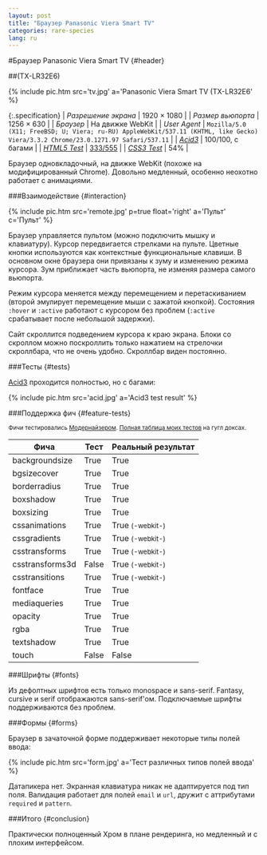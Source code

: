 ```yaml
---
layout: post
title: "Браузер Panasonic Viera Smart TV"
categories: rare-species
lang: ru
---
```


#Браузер Panasonic Viera Smart TV {#header}

##(TX-LR32E6)

{% include pic.htm src='tv.jpg' a='Panasonic Viera Smart TV (TX-LR32E6' %}

{:.specification}
| *Разрешение экрана* | 1920 &times; 1080 |
| *Размер вьюпорта* | 1256 &times; 630 |
| *Браузер* | На движке WebKit |
| *User Agent* | `Mozilla/5.0 (X11; FreeBSD; U; Viera; ru-RU) AppleWebKit/537.11 (KHTML, like Gecko) Viera/3.3.2 Chrome/23.0.1271.97 Safari/537.11` |
| *[Acid3](http://acid3.acidtests.org/)* | 100/100, с багами |
| *[HTML5 Test](http://html5test.com/)* | [333/555](http://html5test.com/s/cdd96d20133ac84a.html) |
| *[CSS3 Test](http://css3test.com/)* | 54% |

Браузер одновкладочный, на движке WebKit (похоже на модифицированный Chrome). Довольно медленный, особенно неохотно работает с анимациями.

###Взаимодействие {#interaction}

{% include pic.htm src='remote.jpg' p=true float='right' a='Пульт' c='Пульт' %}

Браузер управляется пультом (можно подключить мышку и клавиатуру). Курсор передвигается стрелками на пульте. Цветные кнопки используются как контекстные функциональные клавиши. В основном окне браузера они привязаны к зуму и изменению режима курсора. Зум приближает часть вьюпорта, не изменяя размера самого вьюпорта.

Режим курсора меняется между перемещением и перетаскиванием (второй эмулирует перемещение мыши с зажатой кнопкой). Состояния `:hover` и `:active` работают с курсором без проблем (`:active` срабатывает после небольшой задержки).

Сайт скроллится подведением курсора к краю экрана. Блоки со скроллом можно поскроллить только нажатием на стрелочки скроллбара, что не очень удобно. Скроллбар виден постоянно.

###Тесты {#tests}

[Acid3](http://acid3.acidtests.org/) проходится полностью, но с багами:

{% include pic.htm src='acid.jpg' a='Acid3 test result' %}

###Поддержка фич {#feature-tests}

<small>Фичи тестировались [Модернайзером](//modernizr.com). [Полная таблица моих тестов](https://docs.google.com/spreadsheet/ccc?key=0AjA1cIs8C8MGdFdyQ0lMQnhMbHJEeVZpMW9XejhzU2c&usp=sharing#gid=0) на гугл доксах.</small>

<div class="table-holder">
	<table>
		<thead>
			<tr>
				<th>Фича</th>
				<th>Тест</th>
				<th>Реальный результат</th>
			</tr>
		</thead>
		<tbody>
			<tr>
				<td>backgroundsize</td>
				<td class="true">True</td>
				<td class="true">True</td>
			</tr>
			<tr>
				<td>bgsizecover</td>
				<td class="true">True</td>
				<td class="true">True</td>
			</tr>
			<tr>
				<td>borderradius</td>
				<td class="true">True</td>
				<td class="true">True</td>
			</tr>
			<tr>
				<td>boxshadow</td>
				<td class="true">True</td>
				<td class="true">True</td>
			</tr>
			<tr>
				<td>boxsizing </td>
				<td class="true">True</td>
				<td class="true">True</td>
			</tr>
			<tr>
				<td>cssanimations</td>
				<td class="true">True</td>
				<td class="true">True <small>(-webkit-)</small></td>
			</tr>
			<tr>
				<td>cssgradients</td>
				<td class="true">True</td>
				<td class="true">True <small>(-webkit-)</small></td>
			</tr>
			<tr>
				<td>csstransforms</td>
				<td class="true">True</td>
				<td class="true">True <small>(-webkit-)</small></td>
			</tr>
			<tr>
				<td>csstransforms3d</td>
				<td class="false">False</td>
				<td class="true">True <small>(-webkit-)</small></td>
			</tr>
			<tr>
				<td>csstransitions</td>
				<td class="true">True</td>
				<td class="true">True <small>(-webkit-)</small></td>
			</tr>
			<tr>
				<td>fontface</td>
				<td class="true">True</td>
				<td class="true">True</td>
			</tr>
			<tr>
				<td>mediaqueries</td>
				<td class="true">True</td>
				<td class="true">True</td>
			</tr>
			<tr>
				<td>opacity</td>
				<td class="true">True</td>
				<td class="true">True</td>
			</tr>
			<tr>
				<td>rgba</td>
				<td class="true">True</td>
				<td class="true">True</td>
			</tr>
			<tr>
				<td>textshadow</td>
				<td class="true">True</td>
				<td class="true">True</td>
			</tr>
			<tr>
				<td>touch</td>
				<td class="false">False</td>
				<td class="false">False</td>
			</tr>
		</tbody>
	</table>
</div>

###Шрифты {#fonts}

Из дефолтных шрифтов есть только monospace и sans-serif. Fantasy, cursive и serif отображаются sans-serif'ом. Подключаемые шрифты поддерживаются без проблем.

###Формы {#forms}

Браузер в зачаточной форме поддерживает некоторые типы полей ввода:

{% include pic.htm src='form.jpg' a='Тест различных типов полей ввода' %}

Датапикера нет. Экранная клавиатура никак не адаптируется под тип поля. Валидация работает для полей `email` и `url`, дружит с аттрибутами `required` и `pattern`.

###Итого {#conclusion}

Практически полноценный Хром в плане рендеринга, но медленный и с плохим интерфейсом.

